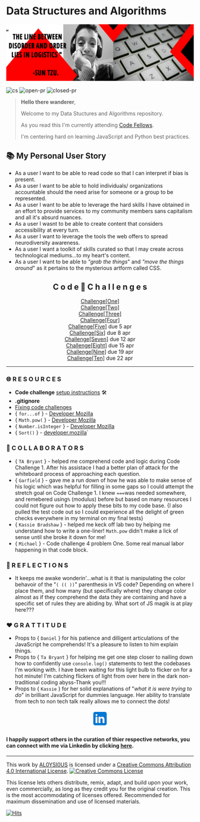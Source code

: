 # Data Structures and Algorithms

![](https://github.com/AL0YSI0US/portfolio-prep/blob/main/assets/banner_1400x422.png?raw=true)

![cs](https://img.shields.io/github/license/AL0YSI0US/data-structures-and-algorithms) ![open-pr](https://img.shields.io/github/issues-pr-raw/AL0YSI0US/data-structures-and-algorithms) ![closed-pr](https://img.shields.io/github/issues-pr-closed/AL0YSI0US/data-structures-and-algorithms)

> **Hello there wanderer**,
>
> Welcome to my Data Stuctures and Algorithms repository.
>
> As you read this I'm currently attending [Code Fellows](https://www.codefellows.org/).
>
> I'm centering hard on learning JavaScript and Python best practices.

## 📚 My Personal User Story

+ As a user I want to be able to read code so that I can interpret if bias is present.
+ As a user I want to be able to hold individuals/ organizations accountable should the need arise for someone or a group to be represented.
+ As a user I want to be able to leverage the hard skills I have obtained in an effort to provide services to my community members sans capitalism and all it's absurd nuances.
+ As a user I wasnt to be able to create content that considers accessibility at every turn.
+ As a user I want to leverage the tools the web offers to spread neurodiversity awareness.
+ As a user I want a toolkit of skills curated so that I may create across technological mediums...to my heart's content.
+ As a user I want to be able to *"grab the things*" and *"move the things around*" as it pertains to the mysterious artform called CSS.

<h2 align="center">C o d e 👾  C h a l l e n g e s</h2>

<div align="center">
<a href="https://github.com/AL0YSI0US/data-structures-and-algorithms/blob/main/code-challenges/challenges-01.test.js">Challenge[One]</a>
<br>
<a href="https://github.com/AL0YSI0US/data-structures-and-algorithms/blob/main/code-challenges/challenges-02.test.js">Challenge[Two]</a>
<br>
<a href="https://github.com/AL0YSI0US/data-structures-and-algorithms/blob/main/code-challenges/challenges-03.test.js">Challenge[Three]</a>
<br>
<a href="https://github.com/AL0YSI0US/data-structures-and-algorithms/blob/main/code-challenges/challenges-04.test.js">Challenge[Four]</a> 
<br>
<a href="https://github.com/AL0YSI0US/data-structures-and-algorithms/blob/main/code-challenges/challenges-05.test.js">Challenge[Five]</a> due 5 apr
<br>
<a href="https://github.com/AL0YSI0US/data-structures-and-algorithms/blob/main/code-challenges/challenges-06.test.js">Challenge[Six]</a> due 8 apr
<br>
<a href="https://github.com/AL0YSI0US/data-structures-and-algorithms/blob/main/code-challenges/challenges-07.test.js">Challenge[Seven]</a> due 12 apr
<br>
<a href="https://github.com/AL0YSI0US/data-structures-and-algorithms/blob/main/code-challenges/challenges-08.test.js">Challenge[Eight]</a> due 15 apr
<br>
<a href="https://github.com/AL0YSI0US/data-structures-and-algorithms/blob/main/code-challenges/challenges-09.test.js">Challenge[Nine]</a> due 19 apr
<br>
<a href="https://github.com/AL0YSI0US/data-structures-and-algorithms/blob/main/code-challenges/challenges-10.test.js">Challenge[Ten]</a> due 22 apr
<br>
</div>

---

### 🌐 R E S O U R C E S

+ **Code challenge** [setup instructions](https://codefellows.github.io/setup-guide/code-301/3-code-challenges) 🛠️
+ **.gitignore**
+ [Fixing code challenges](https://github.com/codefellows/seattle-code-301n21/blob/main/class-02/fix-challenges.md)
+ { `for...of` } - [Developer Mozilla](https://developer.mozilla.org/en-US/docs/Web/JavaScript/Reference/Statements/for...of)
+ { `Math.pow(` } - [Developer Mozilla](https://developer.mozilla.org/en-US/docs/Web/JavaScript/Reference/Global_Objects/Math/pow)
+ { `Number.isInteger` } - [Developer Mozilla](https://developer.mozilla.org/en-US/docs/Web/JavaScript/Reference/Global_Objects/Number/isInteger)
+ { `Sort()` } - [developer.mozilla](https://developer.mozilla.org/en-US/docs/Web/JavaScript/Reference/Global_Objects/Array/sort)`

### 👥 C O L L A B O R A T O R S

+ { `TA Bryant` } - helped me comprehend code and logic during Code Challenge 1. After his assistace I had a better plan of attack for the whiteboard process of approaching each question.
+ { `Garfield` } - gave me a run down of how he was able to make sense of his logic which was helpful for filling in some gaps so I could attempt the stretch goal on Code Challenge 1. I knew `===`was needed somewhere, and remebered using`%` (modulus) before but based on many resources I could not figure out how to apply these bits to my code base. {I also pulled the test code out so I could experience all the delight of green checks everywhere in my terminal on my final tests}
+ { `Kassie Bradshaw` } - helped me keck off lab two by helping me understand how to write a one-liner! `Math.pow` didn't make a lick of sense until she broke it down for me!
+ { `Michael` } - Code challenge 4 problem One. Some real manual labor happening in that code block.

### 🤔 R E F L E C T I O N S

+ It keeps me awake wonderin'...what is it that is manipulating the color behavoir of  the "`( (( ))`" parenthesis in VS code? Depending on where I place them, and how many (but specifically where) they change color almost as if they comprehend the data they are containing and have a specific set of rules they are abiding by. What sort of JS magik is at play here???

### ❤️ G R A T T I T U D E

+ Props to { `Daniel` } for his patience and dilligent articulations of the JavaScript he comprehends! It's a pleasure to listen to him explain things.
+ Props to { `Ta Bryant` } for helping me get one step closer to nailing down how to confidently use `console.log()` statements to test the codebases I'm working with. I have been waiting for this light bulb to flicker on for a hot minute! I'm catching flickers of light from over here in the dark non-traditional coding abyss-Thank you!!!
+ Props to { `Kassie` } for her solid explanations of "*what it is were trying to do*" in brilliant JavaScript for dummies language. Her ability to translate from tech to non tech talk really allows me to connect the dots!

<p align="center">
<img src="https://github.com/AL0YSI0US/AL0YSI0US/blob/main/img/linkedin.png?raw=true" height="auto" width="auto">
</p>

#### I happily support others in the curation of thier respective networks, you can connect with me via Linkedin by clicking [here](https://www.linkedin.com/in/a-todd-charliemike/).

---

This work by [AL0YSI0US](https://github.com/AL0YSI0US/) is licensed under a [Creative Commons Attribution 4.0 International License](http://creativecommons.org/licenses/by/4.0/). [![Creative Commons License](https://camo.githubusercontent.com/72af7c8e70a45c471163e803748d0338b3b2b52f6b040804e549e4163de72a58/68747470733a2f2f692e6372656174697665636f6d6d6f6e732e6f72672f6c2f62792f342e302f38387833312e706e67)](http://creativecommons.org/licenses/by/4.0/)

This license lets others distribute, remix, adapt, and build upon your work, even commercially, as long as they credit you for the original creation. This is the most accommodating of licenses offered. Recommended for maximum dissemination and use of licensed materials.

[![Hits](https://hits.seeyoufarm.com/api/count/incr/badge.svg?url=https%3A%2F%2Fgithub.com%2FAL0YSI0US%2Fdata-structures-and-algorithms&count_bg=%23FF0090&title_bg=%23555555&icon=counter-strike.svg&icon_color=%23E7E7E7&title=hits&edge_flat=false)](https://hits.seeyoufarm.com)
